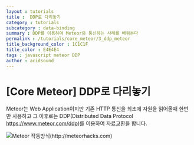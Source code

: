 ```yaml
---
layout : tutorials
title :  DDP로 다리놓기
category : tutorials
subcategory : data-binding
summary : DDP를 이용하여 Meteor와 통신하는 사례를 배워본다
permalink : /tutorials/core_meteor/3_ddp_meteor
title_background_color : 1C1C1F
title_color : E4E4E4
tags : javascript meteor DDP
author : acidsound
---
```

# [Core Meteor] DDP로 다리놓기

Meteor는 Web Application이지만 기존 HTTP 통신을 최초에 자원을 읽어올때 한번만 사용하고 그 이후로는 DDP(Distributed Data Protocol https://www.meteor.com/ddp)를 이용하여 자료교환을 합니다.

![Meteor 작동방식(http://meteorhacks.com)](imgs/G7FJMkTwwh.png)
